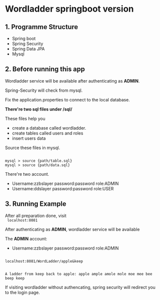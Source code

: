 # Wordladder springboot version

## 1. Programme Structure
- Spring boot
- Spring Security
- Spring Data JPA
- Mysql

## 2. Before running this app
Wordladder service will be available after authenticating as <b>ADMIN</b>.

Spring-Security will check from mysql.

Fix the application.properties to connect to the local database.

<b>There're two sql files under /sql/</b>

These files help you 
- create a database called wordladder.
- create tables called users and roles
- insert users data

Source these files in mysql.

<code>
mysql > source {path/table.sql}
mysql > source {path/data.sql}
</code>

There're two account.
- Username:zzbslayer password:password role:ADMIN
- Username:ddslayer password:password role:USER


## 3. Running Example

After all preparation done, visit\
<code>
localhost:8081
</code>

After authenticating as <b>ADMIN</b>, wordladder service will be available

The <b>ADMIN</b> account:
- Username:zzbslayer password:password role:ADMIN

<code>
localhost:8081/WordLadder/apple&keep

A ladder from keep back to apple: apple ample amole mole moe mee bee beep keep
</code>

If visiting wordladder without authencating, spring security will redirect you to the login page.